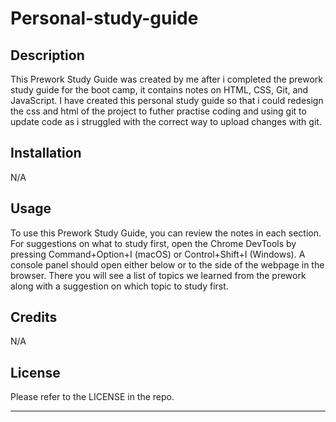 # Personal-study-guide

## Description

This Prework Study Guide was created by me after i completed the prework study guide for the boot camp, it contains notes on HTML, CSS, Git, and JavaScript.
 I have created this personal study guide so that i could redesign the css and html of the project to futher practise coding and using git to update code as i struggled with the correct way to upload changes with git.
 
## Installation

N/A

## Usage
To use this Prework Study Guide, you can review the notes in each section. For suggestions on what to study first, open the Chrome DevTools by pressing Command+Option+I (macOS) or Control+Shift+I (Windows). A console panel should open either below or to the side of the webpage in the browser. There you will see a list of topics we learned from the prework along with a suggestion on which topic to study first.



## Credits
N/A

## License

Please refer to the LICENSE in the repo.

---

